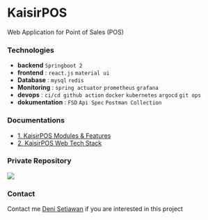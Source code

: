 # KaisirPOS
Web Application for Point of Sales (POS)

### Technologies
- **backend** `Springboot 2`
- **frontend** : `react.js` `material ui`
- **Database** : `mysql` `redis`
- **Monitoring** : `spring actuator` `prometheus` `grafana`
- **devops** : `ci/cd github action` `docker` `kubernetes` `argocd` `git ops`
- **dokumentation** : `FSD` `Api Spec` `Postman Collection`

### Documentations
- [1. KaisirPOS Modules & Features](https://github.com/kaisirpos/.github/blob/main/profile/page/kasiripos-modules-features.md)
- [2. KaisirPOS Web Tech Stack](https://github.com/kaisirpos/.github/blob/main/profile/page/kaisirpos-web-tech-stack.md)

### Private Repository
<img src="https://github.com/user-attachments/assets/6af0dfd5-7083-4f1d-9192-e9e2af924775" >

### Contact
Contact me [Deni Setiawan](https://www.linkedin.com/in/deni-setiawan-a2328967/) if you are interested in this project

